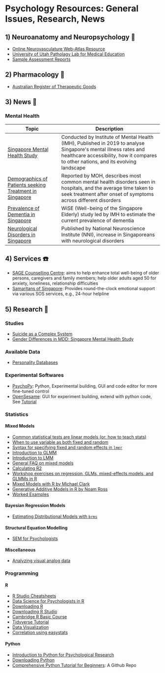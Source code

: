 # Psychology Resources: General Issues, Research, News

## 1) Neuroanatomy and Neuropsychology :brain:

- [Online Neurovasculature Web-Atlas Resource](http://www.radnet.ucla.edu/sections/DINR/index.htm)
- [University of Utah Patholagy Lab for Medical Education](https://webpath.med.utah.edu/)
- [Sample Assessment Reports](https://www.pearsonclinical.com.au/reports)

## 2) Pharmacology :pill:
- [Australian Register of Therapeutic Goods](https://www.tga.gov.au/australian-register-therapeutic-goods)

## 3) News :newspaper:

### Mental Health

| Topic | Description |
|----------------|---------------|
| [Singapore Mental Health Study](https://www.cambridge.org/core/services/aop-cambridge-core/content/view/91EF53CE124C3F7458D32700CCA08B8B/S2045796019000179a.pdf/tracking_the_mental_health_of_a_nation_prevalence_and_correlates_of_mental_disorders_in_the_second_singapore_mental_health_study.pdf) | Conducted by Institute of Mental Health (IMH), Published in 2019 to analyse Singapore's mental illness rates and healthcare accessibility, how it compares to other nations, and its evolving landscape |
| [Demographics of Patients seeking Treatment in Singapore](https://www.moh.gov.sg/news-highlights/details/what-are-the-demographics-of-patients-receiving-psychiatric-treatment-and-mental-health-support) | Reported by MOH, describes most common mental health disorders seen in hospitals, and the average time taken to seek treatment after onset of symptoms across different disorders |
| [Prevalence of Dementia in Singapore](https://pubmed.ncbi.nlm.nih.gov/25672767/) | WiSE (Well-being of the Singapore Elderly) study led by IMH to estimate the current prevalence of dementia |
| [Neurological Disorders in Singapore](https://www.nni.com.sg/news/patient-care/22-increase-in-singaporeans-afflicted-with-neurological-conditions) | Published by National Neuroscience Institute (NNI), increase in Singaporeans with neurological disorders |

## 4) Services :telephone:

- [SAGE Counselling Centre](https://www.sagecc.org.sg/): aims to help enhance total well-being of older persons, caregivers and family members; help older adults aged 50 for anxiety, loneliness, relationship difficulties
- [Samaritans of Singapore](https://www.sos.org.sg/?gclid=Cj0KCQjwnqH7BRDdARIsACTSAdtoFTFDLN_7XFC8NXJZJ7KgmrBbaoJDQh9HS01rZigeWyIhsQiAvIUaApSzEALw_wcB): Provides round-the-clock emotional support via various SOS services, e.g., 24-hour helpline

## 5) Research :mag_right:

### Studies

- [Suicide as a Complex System](https://www.researchgate.net/publication/343851656_A_network_perspective_on_suicidal_behavior_understanding_suicidality_as_a_complex_system)
- [Gender Differences in MDD: Singapore Mental Health Study](http://www.smj.org.sg/sites/default/files/SMJ-58-649.pdf)

### Available Data

- [Personality Databases](https://openpsychometrics.org/_rawdata/)

### Experimental Softwares

- [PsychoPy](http://www.psychopy.org/): Python, Experimental building, GUI and code editor for more fine-tuned control
- [OpenSesame](http://osdoc.cogsci.nl): GUI for experiment building, extend with python code, See [Tutorial](https://osdoc.cogsci.nl/3.1/tutorials/beginner/)

### Statistics

#### Mixed Models

- [Common statistical tests are linear models (or: how to teach stats)](https://lindeloev.github.io/tests-as-linear/#1_the_simplicity_underlying_common_tests)
- [When to use variable as both fixed and random](https://www.muscardinus.be/2017/08/fixed-and-random/)
- [Syntax for specifying fixed and random effects in `lmer`](https://stats.stackexchange.com/questions/13166/rs-lmer-cheat-sheet)
- [Introduction to GLMM](https://stats.idre.ucla.edu/other/mult-pkg/introduction-to-generalized-linear-mixed-models/)
- [Introduction to LMM](https://ourcodingclub.github.io/tutorials/mixed-models/)
- [General FAQ on mixed models](https://bbolker.github.io/mixedmodels-misc/glmmFAQ.html#introduction)
- [Calculating R2](https://jonlefcheck.net/2013/03/13/r2-for-linear-mixed-effects-models/)
- [Workshop exercises on regression, GLMs, mixed-effects models, and GLMMs in R](https://github.com/seananderson/glmm-course)
- [Mixed Models with R by Michael Clark](https://m-clark.github.io/mixed-models-with-R/)
- [Generative Additive Models in R by Noam Ross](https://noamross.github.io/gams-in-r-course/)
- [Worked Examples](https://bbolker.github.io/mixedmodels-misc/ecostats_chap.html)

#### Bayesian Regression Models
- [Estimating Distributional Models with `brms`](https://cran.r-project.org/web/packages/brms/vignettes/brms_distreg.html)

#### Structural Equation Modelling

- [SEM for Psychologists](https://github.com/mattansb/Structural-Equation-Modeling-foR-Psychologists)

#### Miscellaneous

- [Analyzing visual analog data](https://mvuorre.github.io/posts/2019-02-18-analyze-analog-scale-ratings-with-zero-one-inflated-beta-models/)

### Programming

#### R

- [R Studio Cheatsheets](https://rstudio.com/resources/cheatsheets/)
- [Data Science for Psychologists in R](https://bookdown.org/hneth/ds4psy/)
- [Downloading R](https://cran.r-project.org/bin/windows/base/)
- [Downloading R Studio](https://rstudio.com/products/rstudio/download/)
- [Cambridge R Basic Course](https://github.com/cambiotraining/r-intro)
- [Tidyverse Tutorial](https://datacarpentry.org/R-ecology-lesson/03-dplyr.html)
- [Data Visualization](https://r4ds.had.co.nz/data-visualisation.html)
- [Correlation using easystats](https://www.r-bloggers.com/2020/03/the-ulimate-package-for-correlations-by-easystats/)

#### Python

- [Introduction to Python for Psychological Research](https://www.apa.org/science/about/psa/2019/07/python-research)
- [Downloading Python](https://www.python.org/downloads/)
- [Comprehensive Python Tutorial for Beginners](https://github.com/Akuli/python-tutorial): A Github Repo
